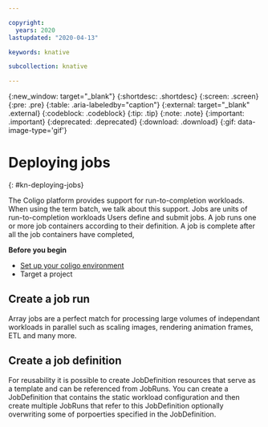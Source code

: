 ```yaml
---

copyright:
  years: 2020
lastupdated: "2020-04-13"

keywords: knative

subcollection: knative

---
```


{:new_window: target="_blank"}
{:shortdesc: .shortdesc}
{:screen: .screen}
{:pre: .pre}
{:table: .aria-labeledby="caption"}
{:external: target="_blank" .external}
{:codeblock: .codeblock}
{:tip: .tip}
{:note: .note}
{:important: .important}
{:deprecated: .deprecated}
{:download: .download}
{:gif: data-image-type='gif'}

# Deploying jobs
{: #kn-deploying-jobs}

The Coligo platform provides support for run-to-completion workloads. When using the term batch, we talk about this support. Jobs are units of run-to-completion workloads Users define and submit jobs. A job runs one or more job containers according to their definition. A job is complete after all the job containers have completed,

**Before you begin**

- [Set up your coligo environment](/docs/knative?topic=knative-kn-install-cli)
- Target a project

## Create a job run

Array jobs are a perfect match for processing large volumes of independant workloads in parallel such as scaling images, rendering animation frames, ETL and many more.  




## Create a job definition

For reusability it is possible to create JobDefinition resources that serve as a template and can be referenced from JobRuns.
You can create a JobDefinition that contains the static workload configuration and then create multiple JobRuns that refer to this JobDefinition optionally overwriting some of porpoerties specified in the JobDefinition.
